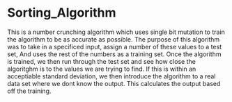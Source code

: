 # Sorting_Algorithm
This is a number crunching algorithm which uses single bit mutation to train the algorithm to be as accurate as possible.
The purpose of this algorithm was to take in a specificed input, assign a number of these values to a test set, And uses
the rest of the numbers as a training set. Once the algorithm is trained, we then run through the test set and see how
close the algoritghm is to the values we are trying to find. If this is within an acceptiable standard deviation, we then
introduce the algorithm to a real data set where we dont know the output. This calculates the output based off the
training.